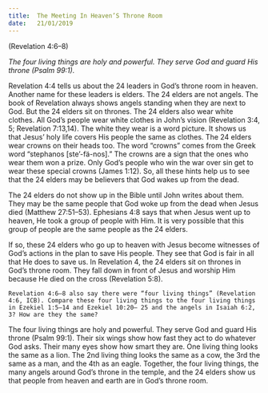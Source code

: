 ```yaml
---
title:  The Meeting In Heaven’S Throne Room
date:   21/01/2019
---
```


(Revelation 4:6–8)

_The four living things are holy and powerful. They serve God and guard His throne (Psalm 99:1)._

Revelation 4:4 tells us about the 24 leaders in God’s throne room in heaven. Another name for these leaders is elders. The 24 elders are not angels. The book of Revelation always shows angels standing when they are next to God. But the 24 elders sit on thrones. The 24 elders also wear white clothes. All God’s people wear white clothes in John’s vision (Revelation 3:4, 5; Revelation 7:13,14). The white they wear is a word picture. It shows us that Jesus’ holy life covers His people the same as clothes. The 24 elders wear crowns on their heads too. The word “crowns” comes from the Greek word “stephanos [ste’-fä-nos].” The crowns are a sign that the ones who wear them won a prize. Only God’s people who win the war over sin get to wear these special crowns (James 1:12). So, all these hints help us to see that the 24 elders may be believers that God wakes up from the dead.

The 24 elders do not show up in the Bible until John writes about them. They may be the same people that God woke up from the dead when Jesus died (Matthew 27:51–53). Ephesians 4:8 says that when Jesus went up to heaven, He took a group of people with Him. It is very possible that this group of people are the same people as the 24 elders.

If so, these 24 elders who go up to heaven with Jesus become witnesses of God’s actions in the plan to save His people. They see that God is fair in all that He does to save us. In Revelation 4, the 24 elders sit on thrones in God’s throne room. They fall down in front of Jesus and worship Him because He died on the cross (Revelation 5:8).

`Revelation 4:6–8 also say there were “four living things” (Revelation 4:6, ICB). Compare these four living things to the four living things in Ezekiel 1:5–14 and Ezekiel 10:20– 25 and the angels in Isaiah 6:2, 3? How are they the same?`

The four living things are holy and powerful. They serve God and guard His throne (Psalm 99:1). Their six wings show how fast they act to do whatever God asks. Their many eyes show how smart they are. One living thing looks the same as a lion. The 2nd living thing looks the same as a cow, the 3rd the same as a man, and the 4th as an eagle. Together, the four living things, the many angels around God’s throne in the temple, and the 24 elders show us that people from heaven and earth are in God’s throne room.